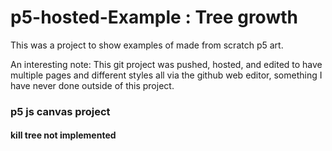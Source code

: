 # p5-hosted-Example : Tree growth

This was a project to show examples of made from scratch p5 art.

An interesting note: This git project was pushed, hosted, and edited to have multiple pages and different styles all via the github web editor, something I have never done outside of this project.


### p5 js canvas project
#### kill tree not implemented
